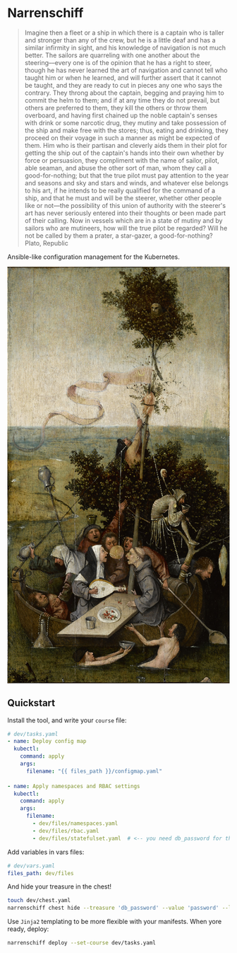 # Narrenschiff

> Imagine then a fleet or a ship in which there is a captain who is taller and stronger than any of the crew, but he is a little deaf and has a similar infirmity in sight, and his knowledge of navigation is not much better. The sailors are quarreling with one another about the steering––every one is of the opinion that he has a right to steer, though he has never learned the art of navigation and cannot tell who taught him or when he learned, and will further assert that it cannot be taught, and they are ready to cut in pieces any one who says the contrary. They throng about the captain, begging and praying him to commit the helm to them; and if at any time they do not prevail, but others are preferred to them, they kill the others or throw them overboard, and having first chained up the noble captain's senses with drink or some narcotic drug, they mutiny and take possession of the ship and make free with the stores; thus, eating and drinking, they proceed on their voyage in such a manner as might be expected of them. Him who is their partisan and cleverly aids them in their plot for getting the ship out of the captain's hands into their own whether by force or persuasion, they compliment with the name of sailor, pilot, able seaman, and abuse the other sort of man, whom they call a good-for-nothing; but that the true pilot must pay attention to the year and seasons and sky and stars and winds, and whatever else belongs to his art, if he intends to be really qualified for the command of a ship, and that he must and will be the steerer, whether other people like or not––the possibility of this union of authority with the steerer's art has never seriously entered into their thoughts or been made part of their calling. Now in vessels which are in a state of mutiny and by sailors who are mutineers, how will the true pilot be regarded? Will he not be called by them a prater, a star-gazer, a good-for-nothing?
> Plato, Republic

Ansible-like configuration management for the Kubernetes.

![Hieronymus Bosch, Das Narrenschiff](docs/_static/hieronymus_bosch.jpg)

## Quickstart

Install the tool, and write your `course` file:

```yaml
# dev/tasks.yaml
- name: Deploy config map
  kubectl:
    command: apply
    args:
      filename: "{{ files_path }}/configmap.yaml"

- name: Apply namespaces and RBAC settings
  kubectl:
    command: apply
    args:
      filename:
        - dev/files/namespaces.yaml
        - dev/files/rbac.yaml
        - dev/files/statefulset.yaml  # <-- you need db_password for this
```

Add variables in vars files:

```yaml
# dev/vars.yaml
files_path: dev/files
```

And hide your treasure in the chest!

```sh
touch dev/chest.yaml
narrenschiff chest hide --treasure 'db_password' --value 'password' --location 'dev/'
```

Use `Jinja2` templating to be more flexible with your manifests. When yore ready, deploy:

```sh
narrenschiff deploy --set-course dev/tasks.yaml
```
